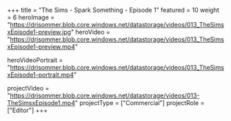 +++
title = "The Sims - Spark Something - Episode 1"
featured = 10
weight = 6
heroImage = "https://drisommer.blob.core.windows.net/datastorage/videos/013_TheSimsxEpisode1-preview.jpg"
heroVideo = "https://drisommer.blob.core.windows.net/datastorage/videos/013_TheSimsxEpisode1-preview.mp4"

heroVideoPortrait = "https://drisommer.blob.core.windows.net/datastorage/videos/013_TheSimsxEpisode1-portrait.mp4"

projectVideo = "https://drisommer.blob.core.windows.net/datastorage/videos/013-TheSimsxEpisode1.mp4"
projectType = ["Commercial"]
projectRole = ["Editor"]
+++
